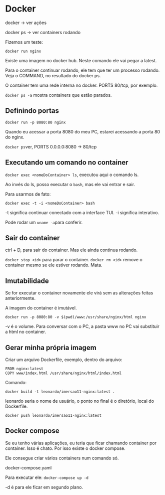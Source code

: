# Docker

docker -> ver ações

docker ps -> ver containers rodando

Fizemos um teste:

`docker run nginx`

Existe uma imagem no docker hub. Neste comando ele vai pegar a latest.

Para o container continuar rodando, ele tem que ter um processo rodando. Veja o COMMAND, no resultado do docker ps.

O container tem uma rede interna no docker. PORTS 80/tcp, por exemplo.

`docker ps -a` mostra containers que estão parados.

## Definindo portas

`docker run -p 8080:80 nginx`

Quando eu acessar a porta 8080 do meu PC, estarei acessando a porta 80 do nginx.

`docker ps`ver, PORTS 0.0.0.0:8080 -> 80/tcp

## Executando um comando no container

`docker exec <nomeDoContainer> ls`, executou aqui o comando ls.

Ao invés do ls, posso executar o `bash`, mas ele vai entrar e sair.

Para usarmos de fato:

`docker exec -t -i <nomeDoContainer> bash`

-t significa continuar conectado com a interface TUI.
-i significa interativo.

Pode rodar um `uname -a`para conferir.

## Sair do container

ctrl + D, para sair do container. Mas ele ainda continua rodando.

`docker stop <id>` para parar o container.
`docker rm <id>` remove o container mesmo se ele estiver rodando. Mata.

## Imutabilidade

Se for executar o container novamente ele virá sem as alterações feitas anteriormente.

A imagem do container é imutável.

`docker run -p 8080:80 -v $(pwd)/www:/usr/share/nginx/html nginx`

-v é o volume. Para conversar com o PC, a pasta www no PC vai substituir a html no container.

## Gerar minha própria imagem

Criar um arquivo Dockerfile, exemplo, dentro do arquivo:

```
FROM nginx:latest
COPY www/index.html /usr/share/nginx/html/index.html
```

Comando:

`docker build -t leonardo/imersao11-nginx:latest .`

leonardo seria o nome de usuário, o ponto no final é o diretório, local do Dockerfile.

`docker push leonardo/imersao11-nginx:latest`

## Docker compose

Se eu tenho várias aplicações, eu teria que ficar chamando container por container. Isso é chato. Por isso existe o docker compose.

Ele consegue criar vários containers num comando só.

docker-compose.yaml

Para executar ele: `docker-compose up -d`

-d é para ele ficar em segundo plano.

